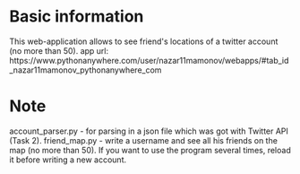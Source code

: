 <h1> Basic information </h1>
This web-application allows to see friend's locations of a twitter account (no more than 50).
app url:
https://www.pythonanywhere.com/user/nazar11mamonov/webapps/#tab_id_nazar11mamonov_pythonanywhere_com
<h1> Note </h1>
account_parser.py - for parsing in a json file which was got with Twitter API (Task 2).
friend_map.py - write a username and see all his friends on the map (no more than 50).
If you want to use the program several times, reload it before writing a new account.
